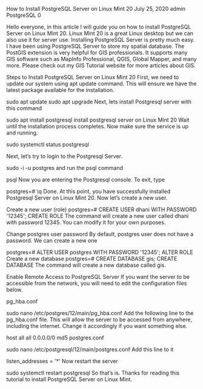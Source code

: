 How to Install PostgreSQL Server on Linux Mint 20
July 25, 2020 admin PostgreSQL 0


Hello everyone, in this article I will guide you on how to install PostgreSQL Server on Linux Mint 20. Linux Mint 20 is a great Linux desktop but we can also use it for server use. Installing PostgreSQL Server is pretty much easy. I have been using PostgreSQL Server to store my spatial database. The PostGIS extension is very helpful for GIS professionals. It supports many GIS software such as MapInfo Professional, QGIS, Global Mapper, and many more. Please check out my GIS Tutorial website for more articles about GIS.

Steps to Install PostgreSQL Server on Linux Mint 20
First, we need to update our system using apt update command. This will ensure we have the latest package available for the installation.

sudo apt update
sudo apt upgrade
Next, lets install Postgresql server with this command

sudo apt install postgresql
install postgresql server on Linux Mint 20
Wait until the installation process completes. Now make sure the service is up and running.

sudo systemctl status postgresql

Next, let’s try to login to the Postgresql Server.

sudo -i -u postgres
and run the psql command

psql
Now you are entering the Postgresql console. To exit, type

postgres=# \q
Done. At this point, you have successfully installed Postgresql Server on Linux Mint 20. Now let’s create a new user.

Create a new user (role)
postgres=# CREATE USER dhani WITH PASSWORD '12345';
CREATE ROLE 
The command will create a new user called dhani with password 12345. You can modify it for your own purposes.

Change postgres user password
By default, postgres user does not have a password. We can create a new one

postgres=# ALTER USER postgres WITH PASSWORD '12345';
ALTER ROLE
Create a new database
postgres=# CREATE DATABASE gis;
CREATE DATABASE
The command will create a new database called gis.

Enable Remote Access to PostgreSQL Server
If you want the server to be accessible from the network, you will need to edit the configuration files below.

pg_hba.conf

sudo nano /etc/postgres/12/main/pg_hba.conf
Add the following line to the pg_hba.conf file. This will allow the server to be accessed from anywhere, including the internet. Change it accordingly if you want something else.

host all all 0.0.0.0/0 md5
postgres.conf

sudo nano /etc/postgresql/12/main/postgres.conf
Add this line to it

listen_addresses = '*'
Now restart the server

sudo systemctl restart postgresql
So that’s is. Thanks for reading this tutorial to install PostgreSQL Server on Linux Mint.